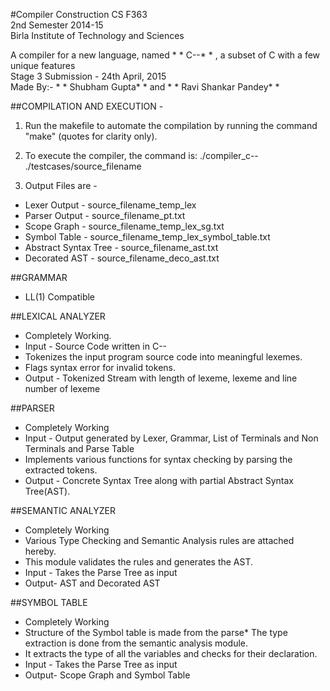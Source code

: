#Compiler Construction
CS F363<br/>
2nd Semester 2014-15<br/>
Birla Institute of Technology and Sciences

A compiler for a new language, named *	*	C--*	*	, a subset of C with a few unique features<br/>
Stage 3 Submission - 24th April, 2015<br/>
Made By:-	*	*	Shubham Gupta*	*	 and *	*	Ravi Shankar Pandey*	*	<br/>

##COMPILATION AND EXECUTION - 

1. Run the makefile to automate the compilation by running the command "make" (quotes for clarity only).

2. To execute the compiler, the command is:
	./compiler_c-- ./testcases/source_filename
		
3. Output Files are -
*	Lexer Output	-	source_filename_temp_lex
*	Parser Output	-	source_filename_pt.txt
*	Scope Graph	-	source_filename_temp_lex_sg.txt
*	Symbol Table 	-	source_filename_temp_lex_symbol_table.txt
*	Abstract Syntax Tree -	source_filename_ast.txt
*	Decorated AST 	-	source_filename_deco_ast.txt


##GRAMMAR
*	LL(1) Compatible


##LEXICAL ANALYZER
*	Completely Working.
*	Input - Source Code written in C--
*	Tokenizes the input program source code into meaningful lexemes.
*	Flags syntax error for invalid tokens.
*	Output - Tokenized Stream with length of lexeme, lexeme and line number of lexeme


##PARSER
*	Completely Working
*	Input - Output generated by Lexer, Grammar, List of Terminals and Non Terminals and Parse Table
*	Implements various functions for syntax checking by parsing the extracted tokens.
*	Output - Concrete Syntax Tree along with partial Abstract Syntax Tree(AST).

##SEMANTIC ANALYZER
*	Completely Working
*	Various Type Checking and Semantic Analysis rules are attached hereby.
*	This module validates the rules and generates the AST.
*	Input - Takes the Parse Tree as input
*	Output- AST and Decorated AST


##SYMBOL TABLE
*	Completely Working
*	Structure of the Symbol table is made from the parse*	The type extraction is done from the semantic analysis module.
*	It extracts the type of all the variables and checks for their declaration.
*	Input - Takes the Parse Tree as input
*	Output- Scope Graph and Symbol Table